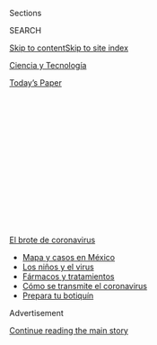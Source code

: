 <div id="app">

<div>

<div>

<div>

<div class="NYTAppHideMasthead css-1q2w90k e1suatyy0">

<div class="section css-ui9rw0 e1suatyy2">

<div class="css-eph4ug er09x8g0">

<div class="css-6n7j50">

</div>

<span class="css-1dv1kvn">Sections</span>

<div class="css-10488qs">

<span class="css-1dv1kvn">SEARCH</span>

</div>

[Skip to content](#site-content)[Skip to site index](#site-index)

</div>

<div id="masthead-section-label" class="css-1wr3we4 eaxe0e00">

[Ciencia y
Tecnología](https://www.nytimes3xbfgragh.onion/es/section/ciencia-y-tecnologia)

</div>

<div class="css-10698na e1huz5gh0">

</div>

</div>

<div id="masthead-bar-one" class="section hasLinks css-15hmgas e1csuq9d3">

<div class="css-uqyvli e1csuq9d0">

</div>

<div class="css-1uqjmks e1csuq9d1">

</div>

<div class="css-9e9ivx">

[](https://myaccount.nytimes3xbfgragh.onion/auth/login?response_type=cookie&client_id=vi)

</div>

<div class="css-1bvtpon e1csuq9d2">

[Today’s
Paper](https://www.nytimes3xbfgragh.onion/section/todayspaper)

</div>

</div>

</div>

</div>

<div data-aria-hidden="false">

<div id="site-content" data-role="main">

<div>

<div class="css-1aor85t" style="opacity:0.000000001;z-index:-1;visibility:hidden">

<div class="css-1hqnpie">

<div class="css-epjblv">

<span class="css-17xtcya">[Ciencia y
Tecnología](/es/section/ciencia-y-tecnologia)</span><span class="css-x15j1o">|</span><span class="css-fwqvlz">Un
estudio revela que los niños podrían portar altos niveles de
coronavirus</span>

</div>

<div class="css-k008qs">

<div class="css-1iwv8en">

<span class="css-18z7m18"></span>

<div>

</div>

</div>

<span class="css-1n6z4y">https://nyti.ms/30hGuFC</span>

<div class="css-1705lsu">

<div class="css-4xjgmj">

<div class="css-4skfbu" data-role="toolbar" data-aria-label="Social Media Share buttons, Save button, and Comments Panel with current comment count" data-testid="share-tools">

  - 
  - 
  - 
  - 
    
    <div class="css-6n7j50">
    
    </div>

  - 

</div>

</div>

</div>

</div>

</div>

</div>

<div id="NYT_TOP_BANNER_REGION" class="css-13pd83m">

<div>

<div id="styln-prism-menu-1594831588949" class="section interactive-content interactive-size-medium css-1edisqu">

<div class="css-17ih8de interactive-body">

<div id="scroll-container" class="css-1gj85ro">

[<span class="styln-title-wrap"><span class="css-1pje3qr">El brote
de</span><span class="css-1pje3qr">
coronavirus</span></span>](https://www.nytimes3xbfgragh.onion/es/spotlight/coronavirus?action=click&pgtype=Article&state=default&region=TOP_BANNER&context=storylines_menu)

  - [Mapa y casos en
    México](https://www.nytimes3xbfgragh.onion/es/interactive/2020/espanol/america-latina/coronavirus-en-mexico.html?action=click&pgtype=Article&state=default&region=TOP_BANNER&context=storylines_menu)
  - [Los niños y el
    virus](https://www.nytimes3xbfgragh.onion/es/2020/07/31/espanol/ciencia-y-tecnologia/ninos-contagio-coronavirus.html?action=click&pgtype=Article&state=default&region=TOP_BANNER&context=storylines_menu)
  - [Fármacos y
    tratamientos](https://www.nytimes3xbfgragh.onion/es/interactive/2020/science/coronavirus-tratamientos-curas.html?action=click&pgtype=Article&state=default&region=TOP_BANNER&context=storylines_menu)
  - [Cómo se transmite el
    coronavirus](https://www.nytimes3xbfgragh.onion/es/2020/07/06/espanol/ciencia-y-tecnologia/coronavirus-transmision-aire.html?action=click&pgtype=Article&state=default&region=TOP_BANNER&context=storylines_menu)
  - [Prepara tu
    botiquín](https://www.nytimes3xbfgragh.onion/es/2020/07/14/espanol/estilos-de-vida/botiquin-medicina-coronavirus.html?action=click&pgtype=Article&state=default&region=TOP_BANNER&context=storylines_menu)

</div>

</div>

</div>

</div>

</div>

<div id="top-wrapper" class="css-1sy8kpn">

<div id="top-slug" class="css-l9onyx">

Advertisement

</div>

[Continue reading the main
story](#after-top)

<div class="ad top-wrapper" style="text-align:center;height:100%;display:block;min-height:250px">

<div id="top" class="place-ad" data-position="top" data-size-key="top">

</div>

</div>

<div id="after-top">

</div>

</div>

<div>

<div id="sponsor-wrapper" class="css-1hyfx7x">

<div id="sponsor-slug" class="css-19vbshk">

Supported by

</div>

[Continue reading the main
story](#after-sponsor)

<div id="sponsor" class="ad sponsor-wrapper" style="text-align:center;height:100%;display:block">

</div>

<div id="after-sponsor">

</div>

</div>

<div class="css-186x18t">

</div>

<div class="css-1vkm6nb ehdk2mb0">

# Un estudio revela que los niños podrían portar altos niveles de coronavirus

</div>

La investigación no prueba que los niños infectados sean contagiosos,
pero debería tomarse en cuenta en el debate sobre el regreso a las
escuelas, dijeron algunos expertos.

<div class="css-79elbk" data-testid="photoviewer-wrapper">

<div class="css-z3e15g" data-testid="photoviewer-wrapper-hidden">

</div>

<div class="css-1a48zt4 ehw59r15" data-testid="photoviewer-children">

![<span class="css-16f3y1r e13ogyst0" data-aria-hidden="true">Una prueba
de coronavirus en una clínica móvil en la iglesia Walker Temple AME en
el sur de Los Ángeles en
julio</span><span class="css-cnj6d5 e1z0qqy90" itemprop="copyrightHolder"><span class="css-1ly73wi e1tej78p0">Credit...</span><span><span>Mario
Tama/Getty
Images</span></span></span>](https://static01.graylady3jvrrxbe.onion/images/2020/08/01/science/31virus-children-ES/30VIRUS-CHILDREN1-articleLarge.jpg?quality=75&auto=webp&disable=upscale)

</div>

</div>

<div class="css-18e8msd">

<div class="css-vp77d3 epjyd6m0">

<div class="css-1baulvz">

Por [<span class="css-1baulvz last-byline" itemprop="name">Apoorva
Mandavilli</span>](https://www.nytimes3xbfgragh.onion/by/apoorva-mandavilli)

</div>

</div>

  - 
    
    <div class="css-ld3wwf e16638kd2">
    
    Publicado 31 de julio de 2020Actualizado 3 de agosto de
    2020
    
    </div>

  - 
    
    <div class="css-4xjgmj">
    
    <div class="css-pvvomx" data-role="toolbar" data-aria-label="Social Media Share buttons, Save button, and Comments Panel with current comment count" data-testid="share-tools">
    
      - 
      - 
      - 
      - 
        
        <div class="css-6n7j50">
        
        </div>
    
      - 
    
    </div>
    
    </div>

</div>

<div class="css-mdjrty">

[Read in
English](https://www.nytimes3xbfgragh.onion/2020/07/30/health/coronavirus-children.html "Read in English")

</div>

</div>

<div class="section meteredContent css-1r7ky0e" name="articleBody" itemprop="articleBody">

<div class="css-1fanzo5 StoryBodyCompanionColumn">

<div class="css-53u6y8">

[Regístrate para recibir nuestro
boletín](https://www.nytimes3xbfgragh.onion/newsletters/el-times) con
lo mejor de The New York Times.

-----

Ha sido una frase reconfortante en el debate nacional sobre la
reapertura de las escuelas: la mayor parte de los niños pequeños se
libran del
[coronavirus](https://www.nytimes3xbfgragh.onion/es/interactive/2020/espanol/mundo/coronavirus-en-estados-unidos.html)
y no parecen contagiar a otros, al menos no muy a menudo.

Pero el jueves 30 de julio, un estudio introdujo un giro inesperado e
indeseable a esta historia.

Según la investigación, los niños infectados [tienen al menos la misma
cantidad de coronavirus en nariz y
garganta](https://jamanetwork.com/journals/jamapediatrics/fullarticle/2768952)
que los adultos infectados. De hecho, los autores descubrieron que los
niños menores de cinco años pueden albergar hasta 100 veces más virus en
el tracto respiratorio superior que los adultos.

Esa medida no necesariamente prueba que los niños transmiten el virus a
otros. Aún así, los hallazgos deberían influir en el debate sobre la
reapertura de las escuelas, dijeron varios expertos.

“La situación de la escuela es muy complicada; hay muchos matices más
allá del científico”, dijo Taylor Heald-Sargent, experta en enfermedades
infecciosas pediátricas del Hospital de Niños Ann and Robert H. Lurie de
Chicago, quien dirigió el estudio, publicado en JAMA Pediatrics.

</div>

</div>

<div class="css-1fanzo5 StoryBodyCompanionColumn">

<div class="css-53u6y8">

“Pero una conclusión es que no podemos suponer que solo porque los niños
no se están enfermando, o no se están enfermando mucho, no tienen el
virus”.

El estudio no carece de advertencias: fue pequeño y no especificó sexo u
origen étnico o racial, o si tenían condiciones subyacentes. Las pruebas
buscaron ARN viral, piezas genéticas del coronavirus, en lugar del virus
en sí. (Su material genético es ARN, no ADN).

Aún así, los expertos se alarmaron al saber que los niños pequeños
pueden portar cantidades significativas del coronavirus.

“He escuchado a muchas personas decir: ‘Bueno, los niños no son
susceptibles, los niños no se infectan’. Y esto claramente muestra que
no es verdad”, dijo Stacey Schultz-Cherry, viróloga del St. Jude
Children’s Research Hospital.

“Creo que este es un primer paso importante, muy importante, para
entender el papel que tienen los niños en la transmisión”.

</div>

</div>

<div class="css-1fanzo5 StoryBodyCompanionColumn">

<div class="css-53u6y8">

Jason Kindrachuk, virólogo de la Universidad de Manitoba, dijo: “Ahora
que llegamos a fines de julio e intentamos abrir las escuelas el próximo
mes, esto realmente necesita tomarse en consideración”.

La prueba de diagnóstico estándar amplifica el material genético del
virus en ciclos con la señal cada vez más brillante en cada ronda.
Mientras más virus haya en el hisopo inicialmente, menos ciclos se
necesitarán para obtener un resultado claro.

Heald-Sargent, que tiene interés en la investigación de los coronavirus,
comenzó a notar que las pruebas de los niños regresaban con bajos
“umbrales de ciclo” (CT, por su sigla en inglés), lo que sugería que
sus muestras estaban llenas de virus.

Intrigada, llamó al laboratorio del hospital un domingo y pidió que
revisaran los resultados de las pruebas de las últimas semanas. “Ni
siquiera era algo que nos propusimos buscar”, dijo.

Ella y sus colegas analizaron muestras recolectadas con hisopos
nasofaríngeos entre el 23 de marzo y el 27 de abril en sitios de
pruebas hechas en autos en Chicago y de personas que acudieron al
hospital por cualquier motivo, incluidos los síntomas de la COVID-19.

Observaron los hisopos recabados de 145 personas: 46 niños menores de
cinco años; 51 niños de entre cinco y 17 años; y 48 adultos de entre 18
y 65 años. Para evitar las críticas de que se esperaba que los niños
realmente enfermos tuvieran muchos virus, el equipo excluyó a los niños
que necesitaron oxígeno suplementario. La mayoría de los niños en el
estudio tuvieron solo fiebre o tos, dijo Heald-Sargent.

Para comparar los grupos de manera justa, el equipo incluyó solo niños y
adultos que tenían síntomas leves a moderados y sobre los cuales había
información sobre el momento en que comenzaron los síntomas.
Heald-Sargent excluyó a las personas que no tenían síntomas y que no
recordaban cuándo habían comenzado a sentirse enfermas, así como a
aquellas que tuvieron síntomas durante más de una semana antes de la
prueba.

</div>

</div>

<div class="css-1fanzo5 StoryBodyCompanionColumn">

<div class="css-53u6y8">

Los resultados confirmaron el presentimiento de Heald-Sargent: los niños
y adultos tenían CT similares, con una mediana de aproximadamente 11 y
hasta 17. Pero los niños menores de cinco años tenían un CT
significativamente más bajo, de aproximadamente 6,5. El límite superior
del rango en estos niños era un CT de 12, sin embargo, sigue siendo
comparable a los de los niños mayores y los adultos.

“Definitivamente muestra que los niños tienen niveles de virus similares
y, quizás, incluso más altos que los adultos”, dijo Heald-Sargent. “No
sería sorprendente si pudieran arrojar” el virus y transmitirlo a otros.

</div>

</div>

<div class="css-79elbk" data-testid="photoviewer-wrapper">

<div class="css-z3e15g" data-testid="photoviewer-wrapper-hidden">

</div>

<div class="css-1a48zt4 ehw59r15" data-testid="photoviewer-children">

![<span class="css-16f3y1r e13ogyst0" data-aria-hidden="true">“Una
conclusión es que no podemos suponer que solo porque los niños no se
están enfermando, o no se están enfermando mucho, no tienen el virus”,
dijo una de las expertas en enfermedades
infecciosas.</span><span class="css-cnj6d5 e1z0qqy90" itemprop="copyrightHolder"><span class="css-1ly73wi e1tej78p0">Credit...</span><span>Tom
Brenner/Reuters</span></span>](https://static01.graylady3jvrrxbe.onion/images/2020/07/30/science/31virus-children-ES-02/merlin_171979788_859ad6e5-7a26-4f54-ab55-3acbf62e70b6-articleLarge.jpg?quality=75&auto=webp&disable=upscale)

</div>

</div>

<div class="css-1fanzo5 StoryBodyCompanionColumn">

<div class="css-53u6y8">

Los resultados son consistentes con aquellos de un [estudio alemán
con 47 niños
infectados](https://www.nytimes3xbfgragh.onion/2020/05/05/health/coronavirus-children-transmission-school.html)
de entre uno y 11 años de edad, que mostró que los niños que no tenían
síntomas tenían cargas virales tan altas como las de los adultos, o
incluso mayores. Y un estudio reciente de Francia halló que los niños
asintomáticos tenían [CT de valores
similares](https://academic.oup.com/cid/article/doi/10.1093/cid/ciaa1044/5876373)
a los de niños con síntomas.

Los valores de CT son un indicador razonable de la cantidad de
coronavirus presente, dijo Kindrachuk, quien usó esta métrica durante
los brotes de ébola en África occidental.

Aún así, él y otros dijeron que, idealmente, los investigadores deberían
cultivar virus infecciosos a partir de muestra, en lugar de analizar
solo el ARN del virus.

“Sospecho que probablemente se traducirá en que también hay más virus
reales allí, pero no podemos decir eso sin ver los datos”, dijo Juliet
Morrison, viróloga de la Universidad de California en Riverside.

</div>

</div>

<div class="css-1fanzo5 StoryBodyCompanionColumn">

<div class="css-53u6y8">

Algunos virus de ARN se multiplican rápidamente y son propensos a
errores genéticos que hacen que el virus sea incapaz de infectar a las
células. Algunos ARN detectados en niños pueden representar estos virus
“defectuosos”: “Necesitamos entender cuánto de eso son realmente virus
infecciosos”, dijo Schultz-Cherry.

(Los investigadores dijeron que no tenían acceso al tipo de laboratorio
de alta seguridad requerido para cultivar coronavirus infecciosos, pero
otros equipos [han cultivado
virus](https://pubmed.ncbi.nlm.nih.gov/32603290/) de muestras de niños).

Todos los expertos enfatizaron que los hallazgos al menos indican que
los niños pueden infectarse. Aquellos que albergan una gran cantidad de
virus pueden contagiarlo a otros en sus hogares, o a maestros y otros
miembros del personal cuando las escuelas vuelvan a abrir.

Muchos distritos escolares planean proteger a los estudiantes y miembros
del personal mediante la implementación de distanciamiento físico,
cubrebocas de tela e higiene de manos. Pero no queda claro en qué medida
podrán los miembros del personal y los profesores evitar que los niños
pequeños se acerquen demasiado a otros, dijo Kindrachuk.

“Francamente, no he visto mucha discusión sobre cómo se va a controlar
ese aspecto”, dijo.

Las observaciones de escuelas en varios países han sugerido que, al
menos en lugares con brotes leves y donde se aplican medidas
preventivas, los niños no parecen transmitir el virus a otros de manera
eficiente.

Las respuestas inmunes fuertes en los niños podrían limitar la cantidad
de virus que pueden transmitir a otros y por cuánto tiempo. La salud
general de los niños, las afecciones subyacentes como la obesidad y la
diabetes, y el sexo también pueden influir en la capacidad de transmitir
el virus.

Algunos expertos han sugerido que los niños [pueden transmitir menos
virus](https://www.nytimes3xbfgragh.onion/2020/06/30/us/coronavirus-schools-reopening-guidelines-aap.html)
debido a su menor capacidad pulmonar, altura u otros aspectos físicos.

</div>

</div>

<div class="css-1fanzo5 StoryBodyCompanionColumn">

<div class="css-53u6y8">

Morrison lo descartó. El virus se elimina por el tracto respiratorio
superior, no por los pulmones, destacó.

“Vamos a estar reabriendo guarderías y escuelas primarias”, dijo. Si
estos resultados se sustentan, “entonces sí, estaría preocupada”.

Apoorva Mandavilli es reportera del Times y se enfoca en ciencia y salud
global. En 2019 ganó el premio Victor Cohn a la Excelencia en Reportaje
sobre Ciencias Médicas. @apoorva\_nyc

</div>

</div>

<div>

</div>

<div class="css-1fanzo5 StoryBodyCompanionColumn">

<div class="css-53u6y8">

-----

</div>

</div>

</div>

<div>

</div>

<div>

</div>

<div>

</div>

<div>

<div id="bottom-wrapper" class="css-1ede5it">

<div id="bottom-slug" class="css-l9onyx">

Advertisement

</div>

[Continue reading the main
story](#after-bottom)

<div id="bottom" class="ad bottom-wrapper" style="text-align:center;height:100%;display:block;min-height:90px">

</div>

<div id="after-bottom">

</div>

</div>

</div>

</div>

</div>

## Site Index

<div>

</div>

## Site Information Navigation

  - [© <span>2020</span> <span>The New York Times
    Company</span>](https://help.nytimes3xbfgragh.onion/hc/en-us/articles/115014792127-Copyright-notice)

<!-- end list -->

  - [NYTCo](https://www.nytco.com/)
  - [Contact
    Us](https://help.nytimes3xbfgragh.onion/hc/en-us/articles/115015385887-Contact-Us)
  - [Work with us](https://www.nytco.com/careers/)
  - [Advertise](https://nytmediakit.com/)
  - [T Brand Studio](http://www.tbrandstudio.com/)
  - [Your Ad
    Choices](https://www.nytimes3xbfgragh.onion/privacy/cookie-policy#how-do-i-manage-trackers)
  - [Privacy](https://www.nytimes3xbfgragh.onion/privacy)
  - [Terms of
    Service](https://help.nytimes3xbfgragh.onion/hc/en-us/articles/115014893428-Terms-of-service)
  - [Terms of
    Sale](https://help.nytimes3xbfgragh.onion/hc/en-us/articles/115014893968-Terms-of-sale)
  - [Site
    Map](https://spiderbites.nytimes3xbfgragh.onion)
  - [Help](https://help.nytimes3xbfgragh.onion/hc/en-us)
  - [Subscriptions](https://www.nytimes3xbfgragh.onion/subscription?campaignId=37WXW)

</div>

</div>

</div>

</div>
